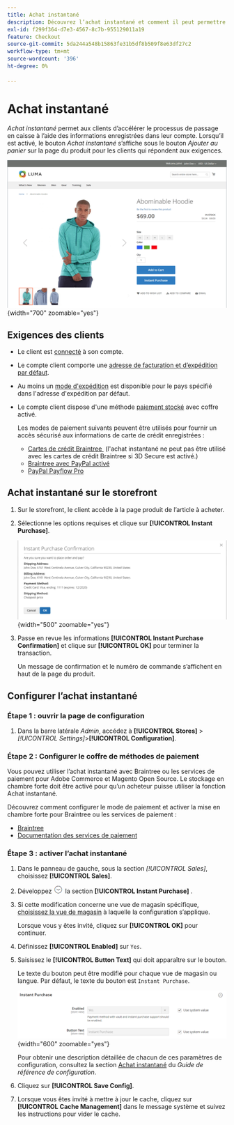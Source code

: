 ```yaml
---
title: Achat instantané
description: Découvrez l’achat instantané et comment il peut permettre un passage en caisse rapide pour les comptes clients enregistrés.
exl-id: f299f364-d7e3-4567-8c7b-955129011a19
feature: Checkout
source-git-commit: 5da244a548b15863fe31b5df8b509f8e63df27c2
workflow-type: tm+mt
source-wordcount: '396'
ht-degree: 0%

---
```


# Achat instantané

_Achat instantané_ permet aux clients d’accélérer le processus de passage en caisse à l’aide des informations enregistrées dans leur compte. Lorsqu’il est activé, le bouton _Achat instantané_ s’affiche sous le bouton _Ajouter au panier_ sur la page du produit pour les clients qui répondent aux exigences.

![Page Produit avec l’option Achat instantané affichée](./assets/storefront-checkout-instant-purchase.png){width="700" zoomable="yes"}

## Exigences des clients

- Le client est [connecté](../customers/customer-sign-in.md) à son compte.

- Le compte client comporte une [adresse de facturation et d’expédition par défaut](../customers/account-dashboard-address-book.md).

- Au moins un [mode d&#39;expédition](delivery.md) est disponible pour le pays spécifié dans l&#39;adresse d&#39;expédition par défaut.

- Le compte client dispose d&#39;une méthode [paiement stocké](../stores-purchase/stored-payment-methods.md) avec coffre activé.

  Les modes de paiement suivants peuvent être utilisés pour fournir un accès sécurisé aux informations de carte de crédit enregistrées :

   - [Cartes de crédit Braintree &#x200B;](braintree.md) (l&#39;achat instantané ne peut pas être utilisé avec les cartes de crédit Braintree si 3D Secure est activé.)
   - [Braintree avec PayPal activé](braintree.md)
   - [PayPal Payflow Pro](paypal-payflow-pro.md)

## Achat instantané sur le storefront

1. Sur le storefront, le client accède à la page produit de l’article à acheter.

1. Sélectionne les options requises et clique sur **[!UICONTROL Instant Purchase]**.

   ![Boîte de dialogue de confirmation pour confirmer l’achat instantané](./assets/storefront-checkout-instant-purchase-confirmation.png){width="500" zoomable="yes"}

1. Passe en revue les informations **[!UICONTROL Instant Purchase Confirmation]** et clique sur **[!UICONTROL OK]** pour terminer la transaction.

   Un message de confirmation et le numéro de commande s’affichent en haut de la page du produit.

## Configurer l’achat instantané

### Étape 1 : ouvrir la page de configuration

1. Dans la barre latérale _Admin_, accédez à **[!UICONTROL Stores]** > _[!UICONTROL Settings]_>**[!UICONTROL Configuration]**.

### Étape 2 : Configurer le coffre de méthodes de paiement

Vous pouvez utiliser l’achat instantané avec Braintree ou les services de paiement pour Adobe Commerce et Magento Open Source. Le stockage en chambre forte doit être activé pour qu’un acheteur puisse utiliser la fonction Achat instantané.

Découvrez comment configurer le mode de paiement et activer la mise en chambre forte pour Braintree ou les services de paiement :

- [Braintree](braintree.md)
- [Documentation des services de paiement](https://experienceleague.adobe.com/docs/commerce/payment-services/guide-overview.html?lang=fr)

### Étape 3 : activer l’achat instantané

1. Dans le panneau de gauche, sous la section _[!UICONTROL Sales]_, choisissez **[!UICONTROL Sales]**.

1. Développez ![Sélecteur d’extension](../assets/icon-display-expand.png) la section **[!UICONTROL Instant Purchase]** .

1. Si cette modification concerne une vue de magasin spécifique, [choisissez la vue de magasin](../configuration-reference/scope-change.md#set-the-scope) à laquelle la configuration s’applique.

   Lorsque vous y êtes invité, cliquez sur **[!UICONTROL OK]** pour continuer.

1. Définissez **[!UICONTROL Enabled]** sur `Yes`.

1. Saisissez le **[!UICONTROL Button Text]** qui doit apparaître sur le bouton.

   Le texte du bouton peut être modifié pour chaque vue de magasin ou langue. Par défaut, le texte du bouton est `Instant Purchase`.

   ![Configuration - options d’achat instantané](../configuration-reference/sales/assets/sales-instant-purchase.png){width="600" zoomable="yes"}

   Pour obtenir une description détaillée de chacun de ces paramètres de configuration, consultez la section [Achat instantané](../configuration-reference/sales/sales.md#instant-purchase) du _Guide de référence de configuration_.

1. Cliquez sur **[!UICONTROL Save Config]**.

1. Lorsque vous êtes invité à mettre à jour le cache, cliquez sur **[!UICONTROL Cache Management]** dans le message système et suivez les instructions pour vider le cache.
